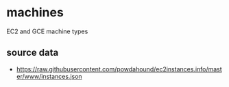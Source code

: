 # machines
EC2 and GCE machine types

## source data

  - https://raw.githubusercontent.com/powdahound/ec2instances.info/master/www/instances.json

